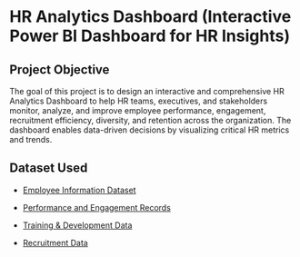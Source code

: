 # HR Analytics Dashboard (Interactive Power BI Dashboard for HR Insights)

## Project Objective

The goal of this project is to design an interactive and comprehensive HR Analytics Dashboard to help HR teams, executives, and stakeholders monitor, analyze, and improve employee performance, engagement, recruitment efficiency, diversity, and retention across the organization. The dashboard enables data-driven decisions by visualizing critical HR metrics and trends.

## Dataset Used
- <a href="https://github.com/suriya2318/HR-Analytics-Dashboard/blob/main/employee_data.csv"> Employee Information Dataset </a>

- <a href="(https://github.com/suriya2318/HR-Analytics-Dashboard/blob/main/employee_engagement_survey_data.csv)"> Performance and Engagement Records </a>

- <a href="(https://github.com/suriya2318/HR-Analytics-Dashboard/blob/main/training_and_development_data.csv)"> Training & Development Data </a>

- <a href="(https://github.com/suriya2318/HR-Analytics-Dashboard/blob/main/recruitment_data.csv)"> Recruitment Data </a>
